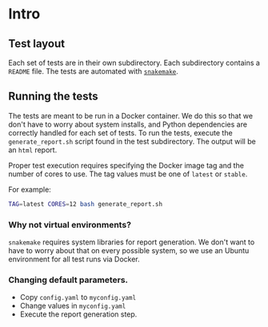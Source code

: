 # Intro

## Test layout

Each set of tests are in their own subdirectory.
Each subdirectory contains a `README` file.
The tests are automated with [`snakemake`](https://snakemake.readthedocs.io/en/stable/).

## Running the tests

The tests are meant to be run in a Docker container.
We do this so that we don't have to worry about system installs, and Python dependencies are correctly handled for each set of tests.
To run the tests, execute the `generate_report.sh` script found in the test subdirectory.
The output will be an `html` report.

Proper test execution requires specifying the Docker image tag and the number of cores to use.
The tag values must be one of `latest` or `stable`.

For example:

```sh
TAG=latest CORES=12 bash generate_report.sh
```

### Why not virtual environments?

`snakemake` requires system libraries for report generation.
We don't want to have to worry about that on every possible system, so we use an Ubuntu environment for all test runs via Docker.

### Changing default parameters.

* Copy `config.yaml` to `myconfig.yaml`
* Change values in `myconfig.yaml`
* Execute the report generation step.
